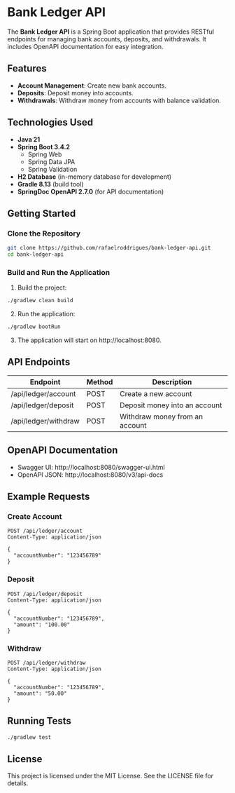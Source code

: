 # Bank Ledger API

The **Bank Ledger API** is a Spring Boot application that provides RESTful endpoints for managing bank accounts, deposits, and withdrawals. It includes OpenAPI documentation for easy integration.

## Features

- **Account Management**: Create new bank accounts.
- **Deposits**: Deposit money into accounts.
- **Withdrawals**: Withdraw money from accounts with balance validation.

## Technologies Used

- **Java 21**
- **Spring Boot 3.4.2**
    - Spring Web
    - Spring Data JPA
    - Spring Validation
- **H2 Database** (in-memory database for development)
- **Gradle 8.13** (build tool)
- **SpringDoc OpenAPI 2.7.0** (for API documentation)

## Getting Started

### Clone the Repository

```bash
git clone https://github.com/rafaelroddrigues/bank-ledger-api.git
cd bank-ledger-api
```

### Build and Run the Application

1. Build the project:

```bash
./gradlew clean build
```

2. Run the application:

```bash
./gradlew bootRun
```

3. The application will start on http://localhost:8080.

## API Endpoints

Endpoint | Method | Description |
--- |--------| --- |
/api/ledger/account | POST   | Create a new account |
/api/ledger/deposit | POST | Deposit money into an account |
/api/ledger/withdraw | POST | Withdraw money from an account |

## OpenAPI Documentation

* Swagger UI: http://localhost:8080/swagger-ui.html
* OpenAPI JSON: http://localhost:8080/v3/api-docs

## Example Requests

### Create Account 

```
POST /api/ledger/account
Content-Type: application/json

{
  "accountNumber": "123456789"
}
```

### Deposit

```
POST /api/ledger/deposit
Content-Type: application/json

{
  "accountNumber": "123456789",
  "amount": "100.00"
}
```

### Withdraw

```
POST /api/ledger/withdraw
Content-Type: application/json

{
  "accountNumber": "123456789",
  "amount": "50.00"
}
```

## Running Tests

```bash
./gradlew test
```

## License

This project is licensed under the MIT License. See the LICENSE file for details.